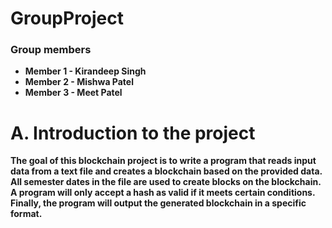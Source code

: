 # GroupProject

### Group members
- **Member 1 - Kirandeep Singh**
- **Member 2 - Mishwa Patel**
- **Member 3 - Meet Patel**

# A. Introduction to the project


**The goal of this blockchain project is to write a program that reads input data from a text file and creates a blockchain based on the provided data. All semester dates in the file are used to create blocks on the blockchain. A program will only accept a hash as valid if it meets certain conditions. Finally, the program will output the generated blockchain in a specific format.** 

